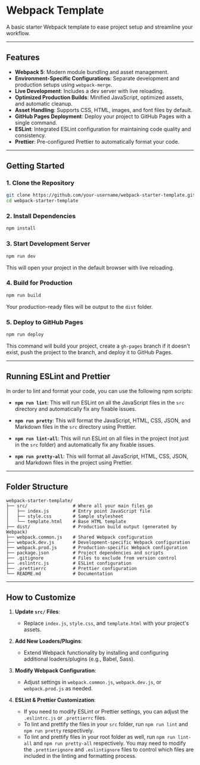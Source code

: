 # Webpack Template

A basic starter Webpack template to ease project setup and streamline your workflow.

---

## Features

- **Webpack 5**: Modern module bundling and asset management.
- **Environment-Specific Configurations**: Separate development and production setups using `webpack-merge`.
- **Live Development**: Includes a dev server with live reloading.
- **Optimized Production Builds**: Minified JavaScript, optimized assets, and automatic cleanup.
- **Asset Handling**: Supports CSS, HTML, images, and font files by default.
- **GitHub Pages Deployment**: Deploy your project to GitHub Pages with a single command.
- **ESLint**: Integrated ESLint configuration for maintaining code quality and consistency.
- **Prettier**: Pre-configured Prettier to automatically format your code.

---

## Getting Started

### 1. Clone the Repository

```bash
git clone https://github.com/your-username/webpack-starter-template.git
cd webpack-starter-template
```

### 2. Install Dependencies

```bash
npm install
```

### 3. Start Development Server

```bash
npm run dev
```

This will open your project in the default browser with live reloading.

### 4. Build for Production

```bash
npm run build
```

Your production-ready files will be output to the `dist` folder.

### 5. Deploy to GitHub Pages

```bash
npm run deploy
```

This command will build your project, create a `gh-pages` branch if it doesn't exist, push the project to the branch, and deploy it to GitHub Pages.

---

## Running ESLint and Prettier

In order to lint and format your code, you can use the following npm scripts:

- **`npm run lint`**: This will run ESLint on all the JavaScript files in the `src` directory and automatically fix any fixable issues.
- **`npm run pretty`**: This will format the JavaScript, HTML, CSS, JSON, and Markdown files in the `src` directory using Prettier.

- **`npm run lint-all`**: This will run ESLint on all files in the project (not just in the `src` folder) and automatically fix any fixable issues.

- **`npm run pretty-all`**: This will format all JavaScript, HTML, CSS, JSON, and Markdown files in the project using Prettier.

---

## Folder Structure

```
webpack-starter-template/
├── src/                 # Where all your main files go
│   ├── index.js         # Entry point JavaScript file
│   ├── style.css        # Sample stylesheet
│   └── template.html    # Base HTML template
├── dist/                # Production build output (generated by Webpack)
├── webpack.common.js    # Shared Webpack configuration
├── webpack.dev.js       # Development-specific Webpack configuration
├── webpack.prod.js      # Production-specific Webpack configuration
├── package.json         # Project dependencies and scripts
├── .gitignore           # Files to exclude from version control
├── .eslintrc.js         # ESLint configuration
├── .prettierrc          # Prettier configuration
└── README.md            # Documentation
```

---

## How to Customize

1. **Update `src/` Files**:

    - Replace `index.js`, `style.css`, and `template.html` with your project's assets.

2. **Add New Loaders/Plugins**:

    - Extend Webpack functionality by installing and configuring additional loaders/plugins (e.g., Babel, Sass).

3. **Modify Webpack Configuration**:

    - Adjust settings in `webpack.common.js`, `webpack.dev.js`, or `webpack.prod.js` as needed.

4. **ESLint & Prettier Customization**:

    - If you need to modify ESLint or Prettier settings, you can adjust the `.eslintrc.js` or `.prettierrc` files.
    - To lint and prettify the files in your `src` folder, run `npm run lint` and `npm run pretty` respectively.
    - To lint and prettify files in your root folder as well, run `npm run lint-all` and `npm run pretty-all` respectively. You may need to modify the `.prettierignore` and `.eslintignore` files to control which files are included in the linting and formatting process.
